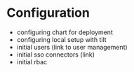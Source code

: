 # Configuration

- configuring chart for deployment
- configuring local setup with tilt
- initial users (link to user management)
- initial sso connectors (link)
- initial rbac
